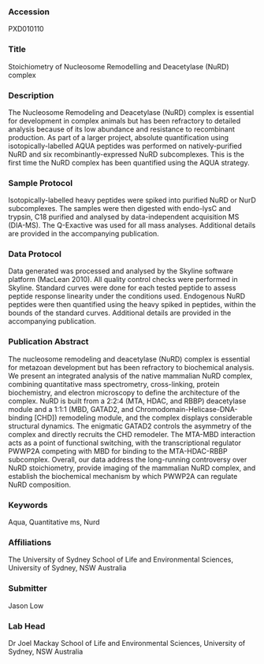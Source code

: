 ### Accession
PXD010110

### Title
Stoichiometry of Nucleosome Remodelling and Deacetylase (NuRD) complex

### Description
The Nucleosome Remodeling and Deacetylase (NuRD) complex is essential for development in complex animals but has been refractory to detailed analysis because of its low abundance and resistance to recombinant production. As part of a larger project, absolute quantification using isotopically-labelled AQUA peptides was performed on natively-purified NuRD and six recombinantly-expressed NuRD subcomplexes. This is the first time the NuRD complex has been quantified using the AQUA strategy.

### Sample Protocol
Isotopically-labelled heavy peptides were spiked into purified NuRD or NurD subcomplexes. The samples were then digested with endo-lysC and trypsin, C18 purified and analysed by data-independent acquisition MS (DIA-MS). The Q-Exactive was used for all mass analyses. Additional details are provided in the accompanying publication.

### Data Protocol
Data generated was processed and analysed by the Skyline software platform (MacLean 2010). All quality control checks were performed in Skyline. Standard curves were done for each tested peptide to assess peptide response linearity under the conditions used. Endogenous NuRD peptides were then quantified using the heavy spiked in peptides, within the bounds of the standard curves. Additional details are provided in the accompanying publication.

### Publication Abstract
The nucleosome remodeling and deacetylase (NuRD) complex is essential for metazoan development but has been refractory to biochemical analysis. We present an integrated analysis of the native mammalian NuRD complex, combining quantitative mass spectrometry, cross-linking, protein biochemistry, and electron microscopy to define the architecture of the complex. NuRD is built from a 2:2:4 (MTA, HDAC, and RBBP) deacetylase module and a 1:1:1 (MBD, GATAD2, and Chromodomain-Helicase-DNA-binding [CHD]) remodeling module, and the complex displays considerable structural dynamics. The enigmatic GATAD2 controls the asymmetry of the complex and directly recruits the CHD remodeler. The MTA-MBD interaction acts as a point of functional switching, with the transcriptional regulator PWWP2A competing with MBD for binding to the MTA-HDAC-RBBP subcomplex. Overall, our data address the long-running controversy over NuRD stoichiometry, provide imaging of the mammalian NuRD complex, and establish the biochemical mechanism by which PWWP2A can regulate NuRD composition.

### Keywords
Aqua, Quantitative ms, Nurd

### Affiliations
The University of Sydney
School of Life and Environmental Sciences, University of Sydney, NSW Australia

### Submitter
Jason Low

### Lab Head
Dr Joel Mackay
School of Life and Environmental Sciences, University of Sydney, NSW Australia


